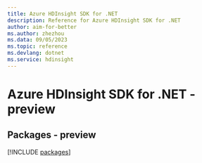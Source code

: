 ```yaml
---
title: Azure HDInsight SDK for .NET
description: Reference for Azure HDInsight SDK for .NET
author: aim-for-better
ms.author: zhezhou
ms.data: 09/05/2023
ms.topic: reference
ms.devlang: dotnet
ms.service: hdinsight
---
```

# Azure HDInsight SDK for .NET - preview
## Packages - preview
[!INCLUDE [packages](hdinsight-index.md)]